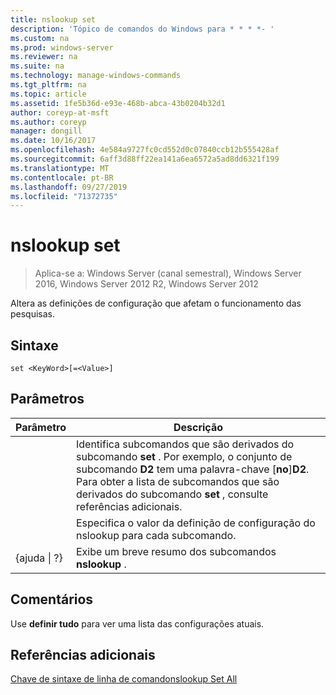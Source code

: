 ```yaml
---
title: nslookup set
description: 'Tópico de comandos do Windows para * * * *- '
ms.custom: na
ms.prod: windows-server
ms.reviewer: na
ms.suite: na
ms.technology: manage-windows-commands
ms.tgt_pltfrm: na
ms.topic: article
ms.assetid: 1fe5b36d-e93e-468b-abca-43b0204b32d1
author: coreyp-at-msft
ms.author: coreyp
manager: dongill
ms.date: 10/16/2017
ms.openlocfilehash: 4e584a9727fc0cd552d0c07840ccb12b555428af
ms.sourcegitcommit: 6aff3d88ff22ea141a6ea6572a5ad8dd6321f199
ms.translationtype: MT
ms.contentlocale: pt-BR
ms.lasthandoff: 09/27/2019
ms.locfileid: "71372735"
---
```

# <a name="nslookup-set"></a>nslookup set

>Aplica-se a: Windows Server (canal semestral), Windows Server 2016, Windows Server 2012 R2, Windows Server 2012

Altera as definições de configuração que afetam o funcionamento das pesquisas.
## <a name="syntax"></a>Sintaxe
```
set <KeyWord>[=<Value>]
```
## <a name="parameters"></a>Parâmetros

|    Parâmetro    |                                                                                                                    Descrição                                                                                                                    |
|-----------------|---------------------------------------------------------------------------------------------------------------------------------------------------------------------------------------------------------------------------------------------------|
|    <KeyWord>    | Identifica subcomandos que são derivados do subcomando **set** . Por exemplo, o conjunto de subcomando **D2** tem uma palavra-chave [**no**]**D2**. Para obter a lista de subcomandos que são derivados do subcomando **set** , consulte referências adicionais. |
|     <Value>     |                                                                                      Especifica o valor da definição de configuração do nslookup para cada subcomando.                                                                                      |
| {ajuda &#124; ?} |                                                                                               Exibe um breve resumo dos subcomandos **nslookup** .                                                                                               |

## <a name="remarks"></a>Comentários
Use **definir tudo** para ver uma lista das configurações atuais.
## <a name="additional-references"></a>Referências adicionais
[Chave de sintaxe de linha de comando](command-line-syntax-key.md)[nslookup Set All](nslookup-set-all.md) 

